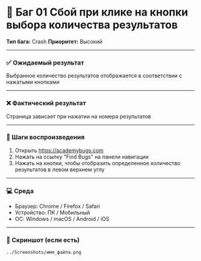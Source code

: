 # 🐞 Баг 01 Сбой при клике на кнопки выбора количества результатов

**Тип бага:**  Crash
**Приоритет:**  Высокий

---

### ✅ Ожидаемый результат

Выбранное количество результатов отображается в соответствии с нажатыми кнопками

---

### ❌ Фактический результат

Страница зависает при нажатии на номера результатов

---

### 🔁 Шаги воспроизведения

1. Открыть https://academybugs.com
2. Нажать на ссылку "Find Bugs" на панели навигации
3. Нажать на кнопки, чтобы отобразить определенное количество результатов в левом верхнем углу

---

### 💻 Среда

- Браузер: Chrome / Firefox / Safari
- Устройство: ПК / Мобильный
- ОС: Windows / macOS / Android / iOS

---

### 📸 Скриншот (если есть)

`../Screenshots/имя_файла.png`
